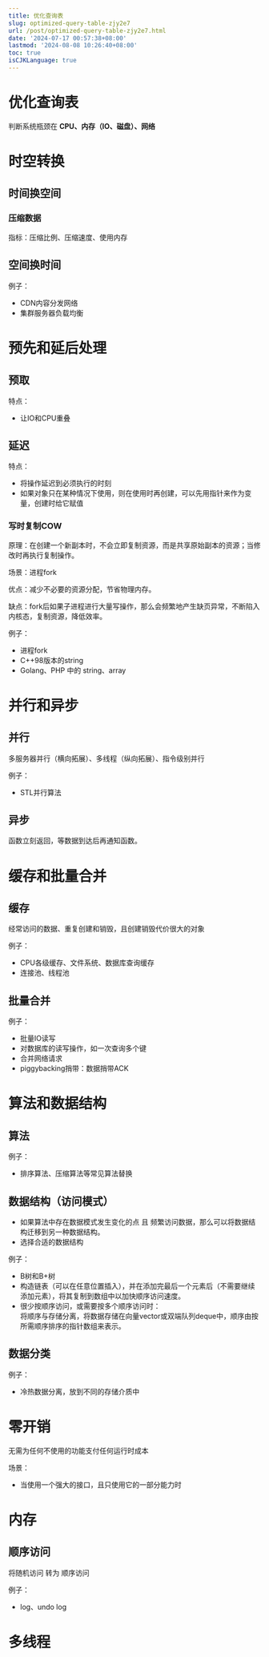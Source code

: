 ```yaml
---
title: 优化查询表
slug: optimized-query-table-zjy2e7
url: /post/optimized-query-table-zjy2e7.html
date: '2024-07-17 00:57:38+08:00'
lastmod: '2024-08-08 10:26:40+08:00'
toc: true
isCJKLanguage: true
---
```


# 优化查询表

判断系统瓶颈在  **CPU、内存（IO、磁盘）、网络**

# 时空转换

## 时间换空间

### 压缩数据

指标：压缩比例、压缩速度、使用内存

## 空间换时间

例子：

* CDN内容分发网络
* 集群服务器负载均衡

# 预先和延后处理

## 预取

特点：

* 让IO和CPU重叠

## 延迟

特点：

* 将操作延迟到必须执行的时刻
* 如果对象只在某种情况下使用，则在使用时再创建，可以先用指针来作为变量，创建时给它赋值

### 写时复制COW

原理：在创建一个新副本时，不会立即复制资源，而是共享原始副本的资源；当修改时再执行复制操作。

场景：进程fork

优点：减少不必要的资源分配，节省物理内存。

缺点：fork后如果子进程进行大量写操作，那么会频繁地产生缺页异常，不断陷入内核态，复制资源，降低效率。

例子：

* 进程fork
* C++98版本的string
* Golang、PHP 中的 string、array

# 并行和异步

## 并行

多服务器并行（横向拓展）、多线程（纵向拓展）、指令级别并行

例子：

* STL并行算法

## 异步

函数立刻返回，等数据到达后再通知函数。

# 缓存和批量合并

## 缓存

经常访问的数据、重复创建和销毁，且创建销毁代价很大的对象

例子：

* CPU各级缓存、文件系统、数据库查询缓存
* 连接池、线程池

## 批量合并

例子：

* 批量IO读写
* 对数据库的读写操作，如一次查询多个键
* 合并网络请求
* piggybacking捎带：数据捎带ACK

# 算法和数据结构

## 算法

例子：

* 排序算法、压缩算法等常见算法替换

## 数据结构（访问模式）

* 如果算法中存在数据模式发生变化的点 且 频繁访问数据，那么可以将数据结构迁移到另一种数据结构。
* 选择合适的数据结构

例子：

* B树和B+树
* 构造链表（可以在任意位置插入），并在添加完最后一个元素后（不需要继续添加元素），将其复制到数组中以加快顺序访问速度。
* 很少按顺序访问，或需要按多个顺序访问时：  
  将顺序与存储分离，将数据存储在向量vector或双端队列deque中，顺序由按所需顺序排序的指针数组来表示。

## 数据分类

例子：

* 冷热数据分离，放到不同的存储介质中

# 零开销

无需为任何不使用的功能支付任何运行时成本

场景：

* 当使用一个强大的接口，且只使用它的一部分能力时

# 内存

## 顺序访问

将随机访问 转为 顺序访问

例子：

* log、undo log

# 多线程

‍

‍
